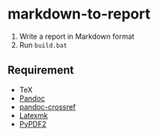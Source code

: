 # markdown-to-report

1. Write a report in Markdown format
2. Run `build.bat`

## Requirement

- TeX
- [Pandoc](https://pandoc.org/index.html)
- [pandoc-crossref](https://lierdakil.github.io/pandoc-crossref/)
- [Latexmk](https://texwiki.texjp.org/?Latexmk)
- [PyPDF2](https://pythonhosted.org/PyPDF2/)
